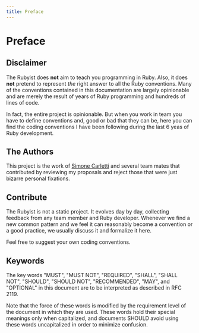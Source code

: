 ```yaml
---
title: Preface
---
```


# Preface


## Disclaimer

The Rubyist does **not** aim to teach you programming in Ruby. Also, it does **not** pretend to represent *the* right answer to all the Ruby conventions. Many of the conventions contained in this documentation are largely opinionable and are merely the result of years of Ruby programming and hundreds of lines of code.

In fact, the entire project is opinionable. But when you work in team you have to define conventions and, good or bad that they can be, here you can find the coding conventions I have been following during the last 6 yeas of Ruby development.

## The Authors

This project is the work of [Simone Carletti](http://www.simonecarletti.com/) and several team mates that contributed by reviewing my proposals and reject those that were just bizarre personal fixations.

## Contribute

The Rubyist is not a static project. It evolves day by day, collecting feedback from any team member and Ruby developer. Whenever we find a new common pattern and we feel it can reasonably become a convention or a good practice, we usually discuss it and formalize it here.

Feel free to suggest your own coding conventions.

## Keywords

The key words "MUST", "MUST NOT", "REQUIRED", "SHALL", "SHALL NOT", "SHOULD", "SHOULD NOT", "RECOMMENDED",  "MAY", and "OPTIONAL" in this document are to be interpreted as described in RFC 2119.

Note that the force of these words is modified by the requirement level of the document in which they are used. These words hold their special meanings only when capitalized, and documents SHOULD avoid using these words uncapitalized in order to minimize confusion.
